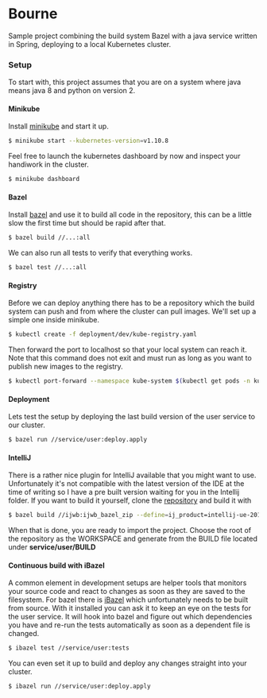 # Bourne
Sample project combining the build system Bazel with a java service written in Spring, deploying to a local Kubernetes cluster.

### Setup
To start with, this project assumes that you are on a system where java means java 8 and python on version 2.

#### Minikube
Install [minikube](https://github.com/kubernetes/minikube) and start it up.
```bash
$ minikube start --kubernetes-version=v1.10.8
```
Feel free to launch the kubernetes dashboard by now and inspect your handiwork in the cluster.
```bash
$ minikube dashboard
```
#### Bazel
Install [bazel](https://docs.bazel.build/versions/master/install.html) and use it to build all code in the repository, this can be a little slow the first time but should be rapid after that.
```bash
$ bazel build //...:all
```

We can also run all tests to verify that everything works.
```bash
$ bazel test //...:all
```

#### Registry
Before we can deploy anything there has to be a repository which the build system can push and from where the cluster can pull images.
We'll set up a simple one inside minikube.
```bash
$ kubectl create -f deployment/dev/kube-registry.yaml
```

Then forward the port to localhost so that your local system can reach it.
Note that this command does not exit and must run as long as you want to publish new images to the registry.
```bash
$ kubectl port-forward --namespace kube-system $(kubectl get pods -n kube-system -l 'k8s-app=kube-registry,version=v0' -o name) 5000:5000
```


#### Deployment
Lets test the setup by deploying the last build version of the user service to our cluster.
```bash
$ bazel run //service/user:deploy.apply
```

#### IntelliJ
There is a rather nice plugin for IntelliJ available that you might want to use. Unfortunately it's not compatible with the latest version of the IDE at the time of writing so I have a pre built version waiting for you in the Intellij folder.
If you want to build it yourself, clone the [repository](https://github.com/bazelbuild/intellij) and build it with
```bash
$ bazel build //ijwb:ijwb_bazel_zip --define=ij_product=intellij-ue-2018.2
```

When that is done, you are ready to import the project. Choose the root of the repository as the WORKSPACE and generate from the BUILD file located under **service/user/BUILD**

#### Continuous build with iBazel
A common element in development setups are helper tools that monitors your source code and react to changes as soon as they are saved to the filesystem.
For bazel there is [iBazel](https://github.com/bazelbuild/bazel-watcher) which unfortunately needs to be built from source.
With it installed you can ask it to keep an eye on the tests for the user service. It will hook into bazel and figure out which dependencies you have and re-run the tests automatically as soon as a dependent file is changed.
```bash
$ ibazel test //service/user:tests
```

You can even set it up to build and deploy any changes straight into your cluster.
```bash
$ ibazel run //service/user:deploy.apply
```
